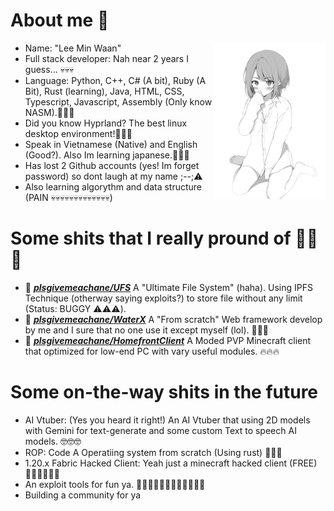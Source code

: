 # About me 🤯
<div>
  <img src="https://github.com/plsgivemeachane/plsgivemeachane/blob/main/stupid_images/Wifu2.png" height="250px" align="right"/>
</div>

- Name: "Lee Min Waan" 
- Full stack developer: Nah near 2 years I guess... 💀💀💀
- Language: Python, C++, C# (A bit), Ruby (A Bit), Rust (learning), Java, HTML, CSS, Typescript, Javascript, Assembly (Only know NASM).📢📢📢
- Did you know Hyprland? The best linux desktop environment!🤫🤫🤫
- Speak in Vietnamese (Native) and English (Good?). Also Im learning japanese.🐧🐧🐧
- Has lost 2 Github accounts (yes! Im forget password) so dont laugh at my name ;--;⚠️
- Also learning algorythm and data structure (PAIN 💀💀💀💀💀💀💀💀💀💀💀💀💀)

# Some shits that I really pround of 👀👀👀

- 📗 [***plsgivemeachane/UFS***](https://github.com/plsgivemeachane/UFS)
  A "Ultimate File System" (haha). Using IPFS Technique (otherway saying exploits?) to store file without any limit (Status: BUGGY ⚠️⚠️⚠️).
- 📘 [***plsgivemeachane/WaterX***](https://github.com/plsgivemeachane/WaterX)
  A "From scratch" Web framework develop by me and I sure that no one use it except myself (lol). 🤯🤯🤯
- 📙 [***plsgivemeachane/HomefrontClient***](https://github.com/plsgivemeachane/HomefrontClient)
  A Moded PVP Minecraft client that optimized for low-end PC with vary useful modules. 🔥🔥🔥

# Some on-the-way shits in the future

- AI Vtuber: (Yes you heard it right!) An AI Vtuber that using 2D models with Gemini for text-generate and some custom Text to speech AI models. 🤓🤓🤓
- ROP: Code A Operatiing system from scratch (Using rust) 💖💖💖
- 1.20.x Fabric Hacked Client: Yeah just a minecraft hacked client (FREE) 🧑‍💻🧑‍💻🧑‍💻
- An exploit tools for fun ya. 🧑‍💻🧑‍💻🧑‍💻🤫🤫🤫💀💀💀
- Building a community for ya
